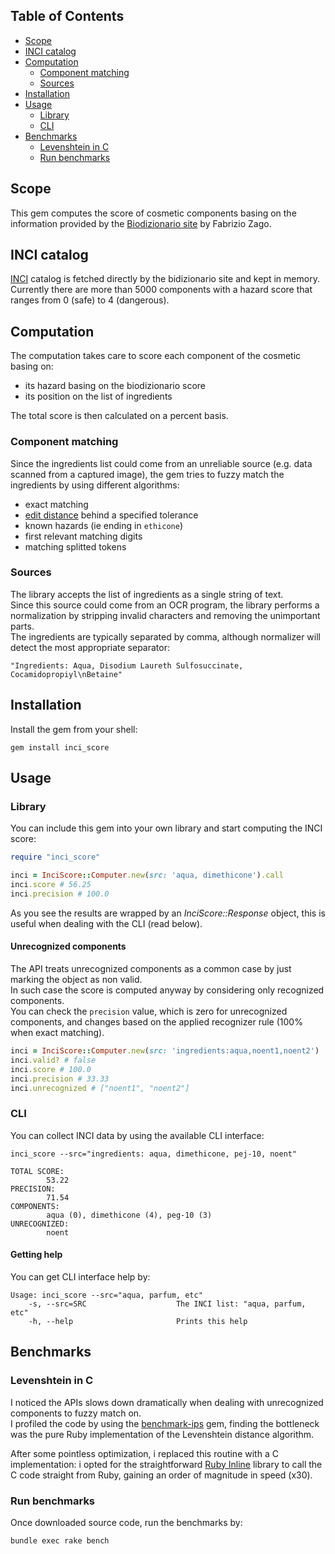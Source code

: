 ## Table of Contents

* [Scope](#scope)
* [INCI catalog](#inci-catalog)
* [Computation](#computation)
  * [Component matching](#component-matching)
  * [Sources](#sources)
* [Installation](#installation)
* [Usage](#usage)
  * [Library](#library)
  * [CLI](#cli)
* [Benchmarks](#benchmark)
  * [Levenshtein in C](#levenshtein-in-c)
  * [Run benchmarks](#run-benchmarks)

## Scope
This gem computes the score of cosmetic components basing on the information provided by the [Biodizionario site](http://www.biodizionario.it/) by Fabrizio Zago.

## INCI catalog
[INCI](https://en.wikipedia.org/wiki/International_Nomenclature_of_Cosmetic_Ingredients) catalog is fetched directly by the bidizionario site and kept in memory.  
Currently there are more than 5000 components with a hazard score that ranges from 0 (safe) to 4 (dangerous).

## Computation
The computation takes care to score each component of the cosmetic basing on:
* its hazard basing on the biodizionario score
* its position on the list of ingredients

The total score is then calculated on a percent basis.

### Component matching
Since the ingredients list could come from an unreliable source (e.g. data scanned from a captured image), the gem tries to fuzzy match the ingredients by using different algorithms:
* exact matching
* [edit distance](https://en.wikipedia.org/wiki/Levenshtein_distance) behind a specified tolerance
* known hazards (ie ending in `ethicone`) 
* first relevant matching digits 
* matching splitted tokens

### Sources
The library accepts the list of ingredients as a single string of text.  
Since this source could come from an OCR program, the library performs a normalization by stripping invalid characters and removing the unimportant parts.  
The ingredients are typically separated by comma, although normalizer will detect the most appropriate separator:

```
"Ingredients: Aqua, Disodium Laureth Sulfosuccinate, Cocamidopropiyl\nBetaine"
```

## Installation
Install the gem from your shell:

```shell
gem install inci_score
```

## Usage

### Library
You can include this gem into your own library and start computing the INCI score:

```ruby
require "inci_score"

inci = InciScore::Computer.new(src: 'aqua, dimethicone').call
inci.score # 56.25
inci.precision # 100.0
```

As you see the results are wrapped by an *InciScore::Response* object, this is useful when dealing with the CLI (read below).

#### Unrecognized components
The API treats unrecognized components as a common case by just marking the object as non valid.  
In such case the score is computed anyway by considering only recognized components.  
You can check the `precision` value, which is zero for unrecognized components, and changes based on the applied recognizer rule (100% when exact matching).

```ruby
inci = InciScore::Computer.new(src: 'ingredients:aqua,noent1,noent2')
inci.valid? # false
inci.score # 100.0
inci.precision # 33.33
inci.unrecognized # ["noent1", "noent2"]
```

### CLI
You can collect INCI data by using the available CLI interface:

```shell
inci_score --src="ingredients: aqua, dimethicone, pej-10, noent"

TOTAL SCORE:
      	53.22
PRECISION:
      	71.54
COMPONENTS:
      	aqua (0), dimethicone (4), peg-10 (3)
UNRECOGNIZED:
      	noent
```

#### Getting help
You can get CLI interface help by:

```shell
Usage: inci_score --src="aqua, parfum, etc"
    -s, --src=SRC                    The INCI list: "aqua, parfum, etc"
    -h, --help                       Prints this help
```

## Benchmarks

### Levenshtein in C
I noticed the APIs slows down dramatically when dealing with unrecognized components to fuzzy match on.  
I profiled the code by using the [benchmark-ips](https://github.com/evanphx/benchmark-ips) gem, finding the bottleneck was the pure Ruby implementation of the Levenshtein distance algorithm.  

After some pointless optimization, i replaced this routine with a C implementation: i opted for the straightforward [Ruby Inline](https://github.com/seattlerb/rubyinline) library to call the C code straight from Ruby, gaining an order of magnitude in speed (x30).

### Run benchmarks
Once downloaded source code, run the benchmarks by:

```shell
bundle exec rake bench
```
